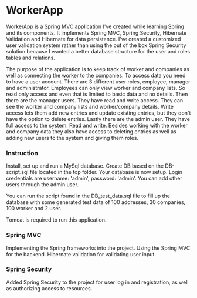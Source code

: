 # WorkerApp
WorkerApp is a Spring MVC application I've created while learning Spring and its components. It implements Spring MVC, 
Spring Security, Hibernate Validation and Hibernate for data persistence. I've created a customized user validation system rather than
using the out of the box Spring Security solution because I wanted a better database structure for the user and roles tables and relations.

The purpose of the application is to keep track of worker and companies as well as connecting the worker to the companies. To access data
you need to have a user account. There are 3 different user roles, employee, manager and administrator. Employees can only view worker
and company lists. So read only access and even that is limited to basic data and no details. Then there are the manager users. They have
read and write access. They can see the worker and company lists and worker/company details. Write access lets them add new entries and
update existing entries, but they don't have the option to delete entries. Lastly there are the admin user. They have full access to the system.
Read and write. Besides working with the worker and company data they also have access to deleting entries as well as adding new
users to the system and giving them roles.

### Instruction
Install, set up and run a MySql database. Create DB based on the DB-script.sql file located in the top folder.
Your database is now setup. Login credentials are username: 'admin', password: 'admin'. You can add other users through the admin user.

You can run the script found in the DB_test_data.sql file to fill up the database with some generated test data of 100 addresses, 
30 companies, 100 worker and 2 user.

Tomcat is required to run this application.

### Spring MVC
Implementing the Spring frameworks into the project. Using the Spring MVC for the backend. Hibernate validation for validating user input.

### Spring Security
Added Spring Security to the project for user log in and registration, as well as authorizing access to resources.